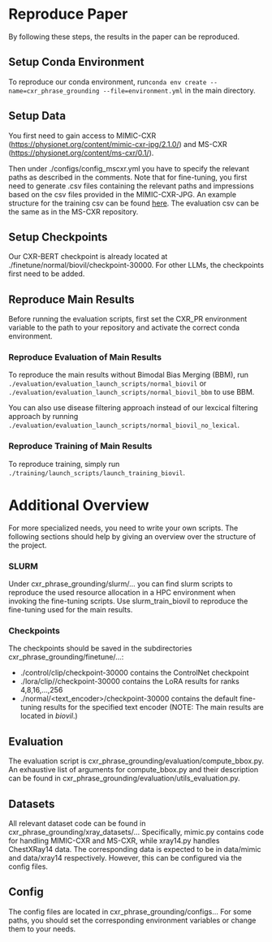 # Reproduce Paper

By following these steps, the results in the paper can be reproduced.

## Setup Conda Environment

To reproduce our conda environment, run`conda env create --name=cxr_phrase_grounding --file=environment.yml`
in the main directory.

## Setup Data

You first need to gain access to MIMIC-CXR (https://physionet.org/content/mimic-cxr-jpg/2.1.0/)
and MS-CXR (https://physionet.org/content/ms-cxr/0.1/).

Then under ./configs/config_mscxr.yml you have to specify the relevant paths as described in the comments.
Note that for fine-tuning, you first need to generate .csv files containing the relevant paths and impressions based on the 
csv files provided in the MIMIC-CXR-JPG.
An example structure for the training csv can be found [here](https://github.com/MischaD/chest-distillation/blob/master/experiments/mimic_metadata_preprocessed.csv).
The evaluation csv can be the same as in the MS-CXR repository.

## Setup Checkpoints

Our CXR-BERT checkpoint is already located at ./finetune/normal/biovil/checkpoint-30000.
For other LLMs, the checkpoints first need to be added.
## Reproduce Main Results

Before running the evaluation scripts, first set the CXR_PR environment variable to the path to your repository and
activate the correct conda environment.

### Reproduce Evaluation of Main Results

To reproduce the main results without Bimodal Bias Merging (BBM), run `./evaluation/evaluation_launch_scripts/normal_biovil` or
`./evaluation/evaluation_launch_scripts/normal_biovil_bbm` to use BBM.

You can also use disease filtering approach instead of our lexcical filtering approach by running
`./evaluation/evaluation_launch_scripts/normal_biovil_no_lexical`.

### Reproduce Training of Main Results

To reproduce training, simply run `./training/launch_scripts/launch_training_biovil`.



# Additional Overview

For more specialized needs, you need to write your own scripts.
The following sections should help by giving an overview over the structure of the project.

### SLURM

Under cxr_phrase_grounding/slurm/... you can find slurm scripts to reproduce the used resource allocation in a HPC environment when invoking the fine-tuning scripts.
Use slurm_train_biovil to reproduce the fine-tuning used for the main results.

### Checkpoints

The checkpoints should be saved in the subdirectories cxr_phrase_grounding/finetune/...:
- ./control/clip/checkpoint-30000 contains the ControlNet checkpoint
- ./lora/clip/<rank>/checkpoint-30000 contains the LoRA results for ranks 4,8,16,...,256
- ./normal/<text_encoder>/checkpoint-30000 contains the default fine-tuning results for the specified text encoder (NOTE: The main results are located in *biovil*.)

## Evaluation

The evaluation script is cxr_phrase_grounding/evaluation/compute_bbox.py.
An exhaustive list of arguments for compute_bbox.py and their description can be found in cxr_phrase_grounding/evaluation/utils_evaluation.py.

## Datasets

All relevant dataset code can be found in cxr_phrase_grounding/xray_datasets/...
Specifically, mimic.py contains code for handling MIMIC-CXR and MS-CXR, while xray14.py handles ChestXRay14 data.
The corresponding data is expected to be in data/mimic and data/xray14 respectively.
However, this can be configured via the config files.

## Config

The config files are located in cxr_phrase_grounding/configs...
For some paths, you should set the corresponding environment variables or change them to your needs.




